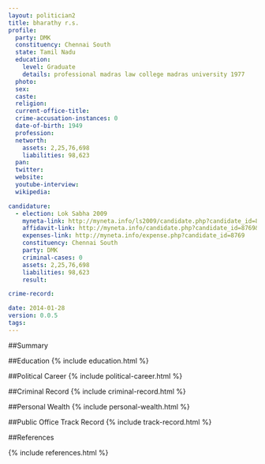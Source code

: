 ```yaml
---
layout: politician2
title: bharathy r.s.
profile: 
  party: DMK
  constituency: Chennai South
  state: Tamil Nadu
  education: 
    level: Graduate
    details: professional madras law college madras university 1977
  photo: 
  sex: 
  caste: 
  religion: 
  current-office-title: 
  crime-accusation-instances: 0
  date-of-birth: 1949
  profession: 
  networth: 
    assets: 2,25,76,698
    liabilities: 98,623
  pan: 
  twitter: 
  website: 
  youtube-interview: 
  wikipedia: 

candidature: 
  - election: Lok Sabha 2009
    myneta-link: http://myneta.info/ls2009/candidate.php?candidate_id=8769
    affidavit-link: http://myneta.info/candidate.php?candidate_id=8769&scan=original
    expenses-link: http://myneta.info/expense.php?candidate_id=8769
    constituency: Chennai South 
    party: DMK
    criminal-cases: 0
    assets: 2,25,76,698
    liabilities: 98,623
    result:  

crime-record: 

date: 2014-01-28
version: 0.0.5
tags: 
---
```

##Summary


##Education
{% include education.html %}


##Political Career
{% include political-career.html %}


##Criminal Record
{% include criminal-record.html %}


##Personal Wealth
{% include personal-wealth.html %}


##Public Office Track Record
{% include track-record.html %}


##References


{% include references.html %}